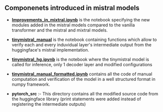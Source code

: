 ## Componenets introduced in mistral models


- **[Improvements_in_mixtral.ipynb](Improvements_in_mixtral.ipynb)** is the notebook specifying the new modules added in the mistral models compared to the vanilla transformer and the mistral and mixtral models.

- **[tinymistral_manual](tinymistral_manual.ipynb)** is the notebook containing functions which allow to verify each and every induvidual layer's intermediate output from the huggingface's mistral implementation.


- **[tinymistral_hg.ipynb](tinymistral_hg.ipynb)** is the notebook where the tinymistral model is called for inference, only 1 decoder layer and modified configurations

- **[tinymistral_manual_formatted.ipynb](tinymistral_manual_formatted.ipynb)** contains all the code of manual computation and verification of the model in a well structured format in numpy framework.

- **pytorch_src** :- This directory contains all the modified source code from the huggingface library (print statements were added instead of registering the intermediate outputs)